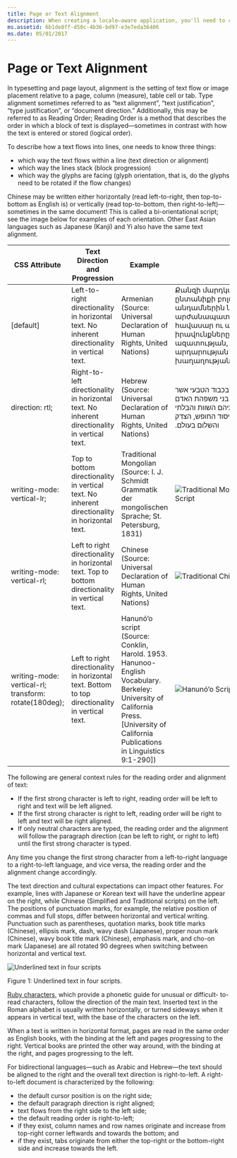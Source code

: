 ```yaml
---
title: Page or Text Alignment
description: When creating a locale–aware application, you'll need to consider handling of linguistic nuances.
ms.assetid: 6b1de8ff-d50c-4b36-bd97-e3e7eda36406
ms.date: 05/01/2017
---
```

# Page or Text Alignment

In typesetting and page layout, alignment is the setting of text flow or image placement relative to a page, column (measure), table cell or tab. Type alignment sometimes referred to as “text alignment”, “text justification”, “type justification”, or “document direction.” Additionally, this may be referred to as Reading Order; Reading Order is a method that describes the order in which a block of text is displayed—sometimes in contrast with how the text is entered or stored (logical order).

To describe how a text flows into lines, one needs to know three things:

-   which way the text flows within a line (text direction or alignment)
-   which way the lines stack (block progression)
-   which way the glyphs are facing (glyph orientation, that is, do the glyphs need to be rotated if the flow changes)

Chinese may be written either horizontally (read left-to-right, then top-to-bottom as English is) or vertically (read top-to-bottom, then right-to-left)—sometimes in the same document! This is called a bi-orientational script; see the image below for examples of each orientation. Other East Asian languages such as Japanese (Kanji) and Yi also have the same text alignment.

|**CSS Attribute**|**Text Direction and Progression**|**Example**||
|---|---|---|---|
|[default]|Left-to-right directionality in horizontal text. No inherent directionality in vertical text.|Armenian (Source: Universal Declaration of Human Rights, United Nations)| Քանզի մարդկային ընտանիքի բոլոր անդամներին ներհատուկ արժանապատվությունըև հավասար ու անօտարելի իրավունքները աշխարհի ազատության, արդարության ու խաղաղության հիմքն են.|
|direction: rtl;|Right-to-left directionality in horizontal text. No inherent directionality in vertical text.|Hebrew (Source: Universal Declaration of Human Rights, United Nations)|<span lang="he" dir="rtl">הואיל והכרה בכבוד הטבעי אשר לכל בני משפהת האדם ובזכויותיהם השוות והבלתי נפקעות הוא יסוד החופש, הצדק והשלום בעולם.</span>|
|writing-mode: vertical-lr;|Top to bottom directionality in vertical text. No inherent directionality in horizontal text.|Traditional Mongolian (Source: I. J. Schmidt Grammatik der mongolischen Sprache; St. Petersburg, 1831)|![Traditional Mongolian Script](https://docs.microsoft.com/globalization/input/images/Mongolian.JPG "Traditional Mongolian Script")|
|writing-mode: vertical-rl;|Left to right directionality in horizontal text. Top to bottom directionality in vertical text.|Chinese (Source: Universal Declaration of Human Rights, United Nations)|![Traditional Chinese Script](https://docs.microsoft.com/globalization/input/images/TradChineseDir.jpg "Traditional Chinese Script")|
|writing-mode: vertical-rl; transform: rotate(180deg);|Left to right directionality in horizontal text. Bottom to top directionality in vertical text.|Hanunó’o script (Source: Conklin, Harold. 1953. Hanunoo-English Vocabulary. Berkeley: University of California Press. \[University of California Publications in Linguistics 9:1-290\])|![Hanunó’o Script](https://docs.microsoft.com/globalization/input/images/Hanunoo.jpg "Hanunó’o Script")|

The following are general context rules for the reading order and alignment of text:

-   If the first strong character is left to right, reading order will be left to right and text will be left aligned.
-   If the first strong character is right to left, reading order will be right to left and text will be right aligned.
-   If only neutral characters are typed, the reading order and the alignment will follow the paragraph direction (can be left to right, or right to left) until the first strong character is typed.

Any time you change the first strong character from a left-to-right language to a right-to-left language, and vice versa, the reading order and the alignment change accordingly.

The text direction and cultural expectations can impact other features. For example, lines with Japanese or Korean text will have the underline appear on the right, while Chinese (Simplified and Traditional scripts) on the left. The positions of punctuation marks, for example, the relative position of commas and full stops, differ between horizontal and vertical writing. Punctuation such as parentheses, quotation marks, book title marks (Chinese), ellipsis mark, dash, wavy dash (Japanese), proper noun mark (Chinese), wavy book title mark (Chinese), emphasis mark, and cho-on mark (Japanese) are all rotated 90 degrees when switching between horizontal and vertical text.

![Underlined text in four scripts](https://docs.microsoft.com/globalization/input/images/Underline_Text.png "Underlined text in four scripts")

Figure 1: Underlined text in four scripts.

[Ruby characters](overlay.md), which provide a phonetic guide for unusual or difficult- to-read characters, follow the direction of the main text. Inserted text in the Roman alphabet is usually written horizontally, or turned sideways when it appears in vertical text, with the base of the characters on the left.

When a text is written in horizontal format, pages are read in the same order as English books, with the binding at the left and pages progressing to the right. Vertical books are printed the other way around, with the binding at the right, and pages progressing to the left.

For bidirectional languages—such as Arabic and Hebrew—the text should be aligned to the right and the overall text direction is right-to-left. A right-to-left document is characterized by the following:

-   the default cursor position is on the right side;
-   the default paragraph direction is right aligned;
-   text flows from the right side to the left side;
-   the default reading order is right-to-left;
-   if they exist, column names and row names originate and increase from top-right corner leftwards and towards the bottom; and
-   if they exist, tabs originate from either the top-right or the bottom-right side and increase towards the left.
